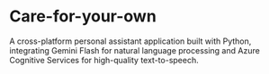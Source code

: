 # Care-for-your-own
A cross-platform personal assistant application built with Python, integrating Gemini Flash for natural language processing and Azure Cognitive Services for high-quality text-to-speech.
